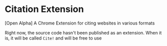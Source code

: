 # Citation Extension
[Open Alpha] A Chrome Extension for citing websites in various formats

Right now, the source code hasn't been published as an extension.
When it is, it will be called `Cite!` and will be free to use
